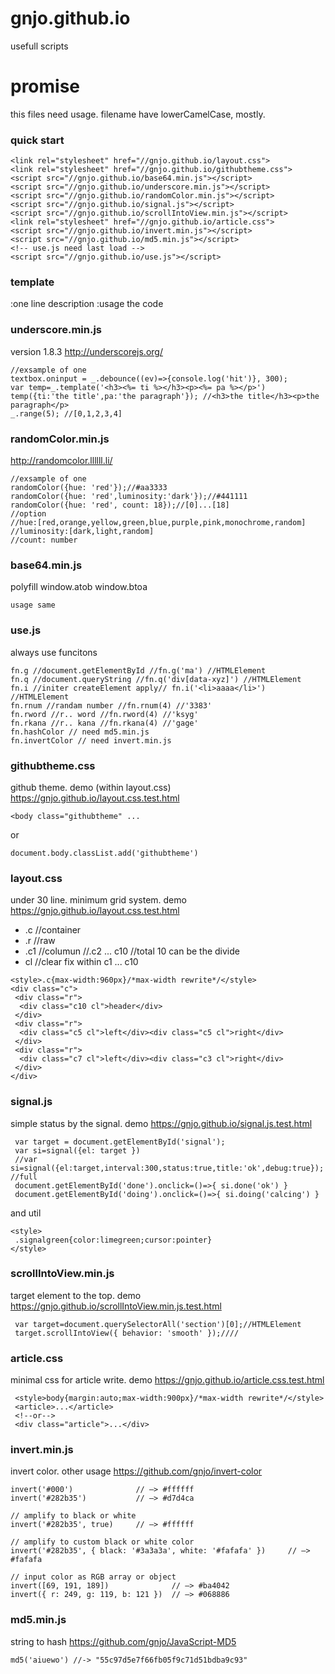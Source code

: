 # gnjo.github.io
usefull scripts

# promise
this files need usage. filename have lowerCamelCase, mostly.

### quick start
```
<link rel="stylesheet" href="//gnjo.github.io/layout.css">
<link rel="stylesheet" href="//gnjo.github.io/githubtheme.css">
<script src="//gnjo.github.io/base64.min.js"></script>
<script src="//gnjo.github.io/underscore.min.js"></script>
<script src="//gnjo.github.io/randomColor.min.js"></script>
<script src="//gnjo.github.io/signal.js"></script>
<script src="//gnjo.github.io/scrollIntoView.min.js"></script>
<link rel="stylesheet" href="//gnjo.github.io/article.css">
<script src="//gnjo.github.io/invert.min.js"></script>
<script src="//gnjo.github.io/md5.min.js"></script>
<!-- use.js need last load -->
<script src="//gnjo.github.io/use.js"></script>
```

### template
:one line description
:usage the code

### underscore.min.js
version 1.8.3 http://underscorejs.org/
```
//exsample of one
textbox.oninput = _.debounce((ev)=>{console.log('hit')}, 300);
var temp=_.template('<h3><%= ti %></h3><p><%= pa %></p>')
temp({ti:'the title',pa:'the paragraph'}); //<h3>the title</h3><p>the paragraph</p>
_.range(5); //[0,1,2,3,4]
```
### randomColor.min.js
http://randomcolor.llllll.li/
```
//exsample of one
randomColor({hue: 'red'});//#aa3333
randomColor({hue: 'red',luminosity:'dark'});//#441111
randomColor({hue: 'red', count: 18});//[0]...[18]
//option 
//hue:[red,orange,yellow,green,blue,purple,pink,monochrome,random]
//luminosity:[dark,light,random]
//count: number
```

### base64.min.js
polyfill window.atob window.btoa
```
usage same
```

### use.js
always use funcitons
```
fn.g //document.getElementById //fn.g('ma') //HTMLElement
fn.q //document.queryString //fn.q('div[data-xyz]') //HTMLElement
fn.i //initer createElement apply// fn.i('<li>aaaa</li>') //HTMLElement
fn.rnum //randam number //fn.rnum(4) //'3383'
fn.rword //r.. word //fn.rword(4) //'ksyg'
fn.rkana //r.. kana //fn.rkana(4) //'gage'
fn.hashColor // need md5.min.js
fn.invertColor // need invert.min.js
```

### githubtheme.css
github theme. demo (within layout.css) https://gnjo.github.io/layout.css.test.html
```
<body class="githubtheme" ...
```
or
```
document.body.classList.add('githubtheme')
```

### layout.css
under 30 line. minimum grid system. demo https://gnjo.github.io/layout.css.test.html
- .c //container
- .r //raw
- .c1 //columun //.c2 ... c10 //total 10 can be the divide
- cl //clear fix within c1 ... c10
```
<style>.c{max-width:960px}/*max-width rewrite*/</style>
<div class="c">
 <div class="r">
  <div class="c10 cl">header</div>
 </div>
 <div class="r">
  <div class="c5 cl">left</div><div class="c5 cl">right</div>
 </div>
 <div class="r">
  <div class="c7 cl">left</div><div class="c3 cl">right</div> 
 </div> 
</div>
```
### signal.js
simple status by the signal. demo https://gnjo.github.io/signal.js.test.html
```
 var target = document.getElementById('signal');
 var si=signal({el: target })
 //var si=signal({el:target,interval:300,status:true,title:'ok',debug:true}); //full
 document.getElementById('done').onclick=()=>{ si.done('ok') }
 document.getElementById('doing').onclick=()=>{ si.doing('calcing') }
```
and util 
```
<style>
 .signalgreen{color:limegreen;cursor:pointer}
</style>
```
### scrollIntoView.min.js
target element to the top. demo https://gnjo.github.io/scrollIntoView.min.js.test.html
```
 var target=document.querySelectorAll('section')[0];//HTMLElement
 target.scrollIntoView({ behavior: 'smooth' });////
```

### article.css
minimal css for article write. demo https://gnjo.github.io/article.css.test.html
```
 <style>body{margin:auto;max-width:900px}/*max-width rewrite*/</style>
 <article>...</article>
 <!--or-->
 <div class="article">...</div>
```

### invert.min.js
invert color. other usage https://github.com/gnjo/invert-color
```
invert('#000')              // —> #ffffff
invert('#282b35')           // —> #d7d4ca

// amplify to black or white
invert('#282b35', true)     // —> #ffffff

// amplify to custom black or white color
invert('#282b35', { black: '#3a3a3a', white: '#fafafa' })     // —> #fafafa

// input color as RGB array or object
invert([69, 191, 189])              // —> #ba4042
invert({ r: 249, g: 119, b: 121 })  // —> #068886
```
### md5.min.js
string to hash https://github.com/gnjo/JavaScript-MD5
```
md5('aiuewo') //-> "55c97d5e7f66fb05f9c71d51bdba9c93"
```

